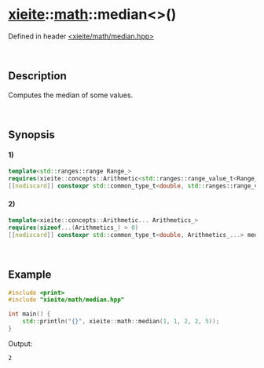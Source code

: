 # [xieite](../../xieite.md)\:\:[math](../../math.md)\:\:median\<\>\(\)
Defined in header [<xieite/math/median.hpp>](../../../include/xieite/math/median.hpp)

&nbsp;

## Description
Computes the median of some values.

&nbsp;

## Synopsis
#### 1)
```cpp
template<std::ranges::range Range_>
requires(xieite::concepts::Arithmetic<std::ranges::range_value_t<Range_>>)
[[nodiscard]] constexpr std::common_type_t<double, std::ranges::range_value_t<Range_>> median(Range_ range) noexcept;
```
#### 2)
```cpp
template<xieite::concepts::Arithmetic... Arithmetics_>
requires(sizeof...(Arithmetics_) > 0)
[[nodiscard]] constexpr std::common_type_t<double, Arithmetics_...> median(Arithmetics_... values) noexcept;
```

&nbsp;

## Example
```cpp
#include <print>
#include "xieite/math/median.hpp"

int main() {
    std::println("{}", xieite::math::median(1, 1, 2, 2, 5));
}
```
Output:
```
2
```

